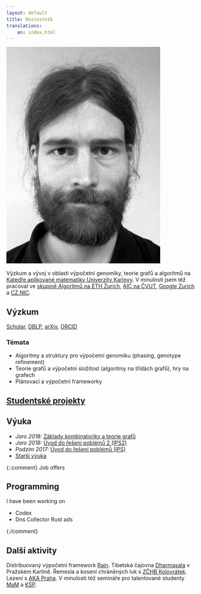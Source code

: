 ```yaml
---
layout: default
title: Rozcestník
translations:
    en: index.html
---
```


<img src="/style/gavento-m.jpg" class="index-portait-img">

Výzkum a vývoj v oblasti výpočetní genomiky, teorie grafů a algoritmů na
[Katedře aplikované matematiky Univerzity Karlovy](http://kam.mff.cuni.cz/).
V minulosti jsem též pracoval ve
[skupině Algoritmů na ETH Zurich](http://inf.ethz.ch/),
[AIC na ČVUT](http://cs.felk.cvut.cz/),
[Google Zurich](https://www.google.ch/) a
[CZ.NIC](http://nic.cz/).

## Výzkum

[<i class="ai black ai-google-scholar"></i> Scholar](https://scholar.google.com/citations?user=WeCJARQAAAAJ),
[<i class="ai black ai-dblp"></i> DBLP](http://dblp.uni-trier.de/pers/hd/g/Gavenciak:Tomas),
[<i class="ai black ai-arxiv"></i> arXiv](https://arxiv.org/find/all/1/au:+Gavenciak_T/0/1/0/all/0/),
[<i class="ai black ai-orcid"></i> ORCID](https://orcid.org/0000-0003-1119-2426) 

### Témata

* Algoritmy a struktury pro výpočetní genomiku (phasing, genotype refinement)
* Teorie grafů a výpočetní složitost (algoritmy na třídách grafů), hry na grafech
* Plánovací a výpočetní frameworky

## [Studentské projekty](/vyuka/projekty.html)

## Výuka

* *Jaro 2018:* [Základy kombinatoriky a teorie grafů](/vyuka/18LS-KGM.html)
* *Jaro 2018:* [Úvod do řešení poblémů 2 (IPS2)](http://mj.ucw.cz/vyuka/1718/ips2/)
* *Podzim 2017:* [Úvod do řešení poblémů (IPS)](http://mj.ucw.cz/vyuka/1718/ips/)
* [Starší výuka](/vyuka/archiv.html)

{::comment}
Job offers

## Programming

I have been working on 
* Codex
* Dns Collector
Rust ads

{:/comment}

## Další aktivity

Distribuovaný výpočetní framework [Rain](https://github.com/substantic/rain/).
Tibetská čajovna [Dharmasala](http://www.dharmasala.cz/) v Pražském Karlíně.
Řemesla a kosení chráněných luk s [ZČHB Kolovrátek](http://kolovratek.brontosaurus.cz/).
Lezení s [AKA Praha](http://www.akapraha.cz).
V minulosti též semináře pro talentované studenty [MaM](https://mam.mff.cuni.cz/) a [KSP](https://ksp.mff.cuni.cz/).

